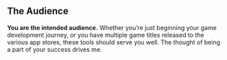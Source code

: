
## The Audience

**You are the intended audience.** Whether you’re just beginning your game development journey, or you have multiple game titles released to the various app stores, these tools should serve you well. The thought of being a part of your success drives me.
